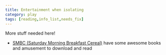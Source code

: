 ```yaml
---
title: Entertainment when isolating
category: play
tags: [reading,info_list,needs_fix]
---
```


More stuff needed here!

* [SMBC (Saturday Morning Breakfast Cereal)](https://www.smbc-comics.com/covid/) have some awesome books and amusement to download and read
